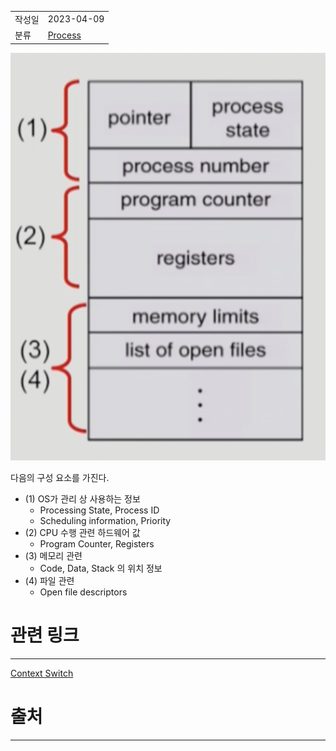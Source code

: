 |               |                       |
|:--------------|:----------------------|
|  작성일          |  2023-04-09  |
|    분류         |       [Process](Process.md)                |

![Pasted image 20230409123330](%EC%B2%A8%EB%B6%80%20%ED%8C%8C%EC%9D%BC/Pasted%20image%2020230409123330.png)

다음의 구성 요소를 가진다.
- (1) OS가 관리 상 사용하는 정보
	- Processing State, Process ID
	- Scheduling information, Priority
- (2) CPU 수행 관련 하드웨어 값
	- Program Counter, Registers
- (3) 메모리 관련
	- Code, Data, Stack 의 위치 정보
- (4) 파일 관련
	- Open file descriptors

# 관련 링크
---
[Context Switch](Context%20Switch.md)


# 출처
---